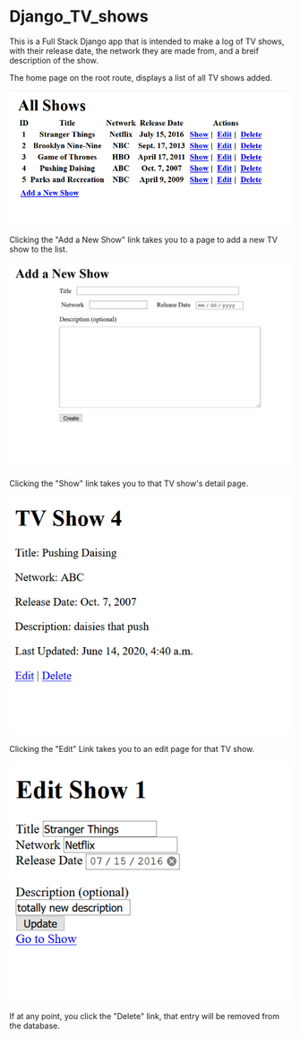 # Django_TV_shows
This is a Full Stack Django app that is intended to make a log of TV shows, with their release date, the network they are made from, and a breif description of the show. 

The home page on the root route, displays a list of all TV shows added.

![Home Page](https://raw.githubusercontent.com/dodgefan102/Django_TV_shows/master/all%20shows.PNG)

Clicking the "Add a New Show" link takes you to a page to add a new TV show to the list.

![Add Page](https://raw.githubusercontent.com/dodgefan102/Django_TV_shows/master/add%20a%20new%20show.PNG)

Clicking the "Show" link takes you to that TV show's detail page.

![Detail Page](https://raw.githubusercontent.com/dodgefan102/Django_TV_shows/master/view%20show.PNG)

Clicking the "Edit" Link takes you to an edit page for that TV show.

![Edit Page](https://raw.githubusercontent.com/dodgefan102/Django_TV_shows/master/edit%20show.PNG)

If at any point, you click the "Delete" link, that entry will be removed from the database.
